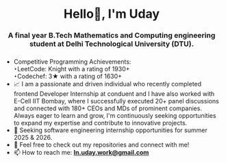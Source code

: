 <h1 align="center">Hello👋, I'm Uday</h1>
<h3 align="center">A final year B.Tech Mathematics and Computing engineering student at Delhi Technological University (DTU).</h3>

###
- Competitive Programming Achievements:<br>‣LeetCode: Knight with a rating of 1930+<br>‣Codechef:  3★ with a rating of 1630+<br>
- 📈 I am a passionate and driven individual who recently completed frontend Developer Internship at conduent and I have also worked with E-Cell IIT Bombay, where I successfully executed 20+ panel discussions and connected with 180+ CEOs and MDs of prominent companies. Always eager to learn and grow, I'm continuously seeking opportunities to expand my expertise and contribute to innovative projects.<br>
- 🌟 Seeking software engineering internship opportunities for summer 2025 & 2026.
- 🌟 Feel free to check out my repositories and connect with me!
- 📫 How to reach me: **In.uday.work@gmail.com**


###

###
